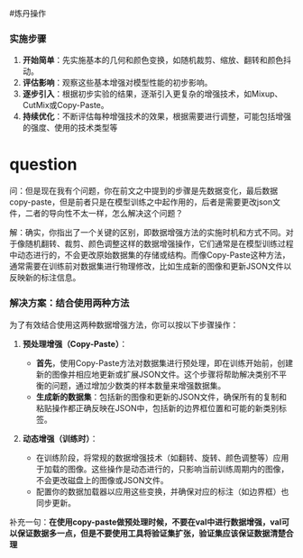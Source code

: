 #炼丹操作

### 实施步骤

1. **开始简单**：先实施基本的几何和颜色变换，如随机裁剪、缩放、翻转和颜色抖动。
2. **评估影响**：观察这些基本增强对模型性能的初步影响。
3. **逐步引入**：根据初步实验的结果，逐渐引入更复杂的增强技术，如Mixup、CutMix或Copy-Paste。
4. **持续优化**：不断评估每种增强技术的效果，根据需要进行调整，可能包括增强的强度、使用的技术类型等




# question
问：但是现在我有个问题，你在前文之中提到的步骤是先数据变化，最后数据copy-paste，但是前者只是在模型训练之中起作用的，后者是需要更改json文件，二者的导向性不太一样，怎么解决这个问题？


解：确实，你指出了一个关键的区别，即数据增强方法的实施时机和方式不同。对于像随机翻转、裁剪、颜色调整这样的数据增强操作，它们通常是在模型训练过程中动态进行的，不会更改原始数据集的存储或结构。而像Copy-Paste这种方法，通常需要在训练前对数据集进行物理修改，比如生成新的图像和更新JSON文件以反映新的标注信息。

### 解决方案：结合使用两种方法

为了有效结合使用这两种数据增强方法，你可以按以下步骤操作：

1. **预处理增强（Copy-Paste）**：
    
    - **首先**，使用Copy-Paste方法对数据集进行预处理，即在训练开始前，创建新的图像并相应地更新或扩展JSON文件。这个步骤将帮助解决类别不平衡的问题，通过增加少数类的样本数量来增强数据集。
    - **生成新的数据集**：包括新的图像和更新的JSON文件，确保所有的复制和粘贴操作都正确反映在JSON中，包括新的边界框位置和可能的新类别标签。
2. **动态增强（训练时）**：
    
    - 在训练阶段，将常规的数据增强技术（如翻转、旋转、颜色调整等）应用于加载的图像。这些操作是动态进行的，只影响当前训练周期内的图像，不会更改磁盘上的图像或JSON文件。
    - 配置你的数据加载器以应用这些变换，并确保对应的标注（如边界框）也同步更新。

补充一句：**在使用copy-paste做预处理时候，不要在val中进行数据增强，val可以保证数据多一点，但是不要使用工具将验证集扩张，验证集应该保证数据清楚合理**